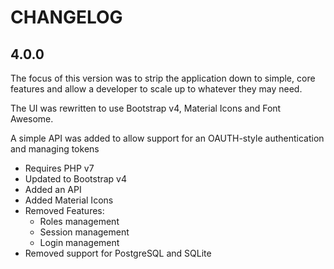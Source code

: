 CHANGELOG
=========

## 4.0.0

The focus of this version was to strip the application down to simple, core
features and allow a developer to scale up to whatever they may need.

The UI was rewritten to use Bootstrap v4, Material Icons and Font Awesome.

A simple API was added to allow support for an OAUTH-style authentication and
managing tokens
 
* Requires PHP v7
* Updated to Bootstrap v4
* Added an API
* Added Material Icons
* Removed Features:
    - Roles management
    - Session management
    - Login management
* Removed support for PostgreSQL and SQLite
